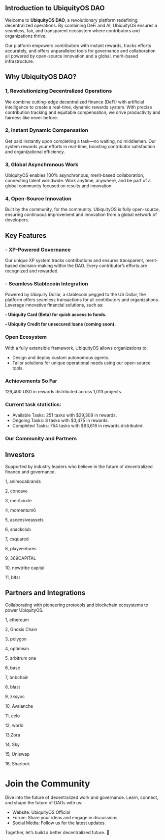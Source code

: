 ## Introduction to UbiquityOS DAO

Welcome to **UbiquityOS DAO**, a revolutionary platform redefining decentralized operations. By combining DeFi and AI, UbiquityOS ensures a seamless, fair, and transparent ecosystem where contributors and organizations thrive.

Our platform empowers contributors with instant rewards, tracks efforts accurately, and offers unparalleled tools for governance and collaboration all powered by open-source innovation and a global, merit-based infrastructure.

## Why UbiquityOS DAO?

### 1, Revolutionizing Decentralized Operations

We combine cutting-edge decentralized finance (DeFi) with artificial intelligence to create a real-time, dynamic rewards system. With precise contribution tracking and equitable compensation, we drive productivity and fairness like never before.

### 2, Instant Dynamic Compensation

Get paid instantly upon completing a task—no waiting, no middlemen. Our system rewards your efforts in real-time, boosting contributor satisfaction and organizational efficiency.

### 3, Global Asynchronous Work

UbiquityOS enables 100% asynchronous, merit-based collaboration, connecting talent worldwide. Work anytime, anywhere, and be part of a global community focused on results and innovation.

### 4, Open-Source Innovation

Built by the community, for the community. UbiquityOS is fully open-source, ensuring continuous improvement and innovation from a global network of developers.

## Key Features

### - XP-Powered Governance

Our unique XP system tracks contributions and ensures transparent, merit-based decision-making within the DAO. Every contributor’s efforts are recognized and rewarded.

### - Seamless Stablecoin Integration

Powered by Ubiquity Dollar, a stablecoin pegged to the US Dollar, the platform offers seamless transactions for all contributors and organizations. Leverage innovative financial solutions, such as:

**- Ubiquity Card (Beta) for quick access to funds.**

**- Ubiquity Credit for unsecured loans (coming soon).**

### Open Ecosystem

With a fully extensible framework, UbiquityOS allows organizations to:

- Design and deploy custom autonomous agents.
- Tailor solutions for unique operational needs using our open-source tools.

### Achievements So Far

126,400 USD in rewards distributed across 1,013 projects.

### Current task statistics:

 - Available Tasks: 251 tasks with $29,309 in rewards.
 - Ongoing Tasks: 8 tasks with $3,475 in rewards.
 - Completed Tasks: 754 tasks with $93,616 in rewards distributed.


### Our Community and Partners

## Investors

Supported by industry leaders who believe in the future of decentralized finance and governance.

1, animocabrands

2, concave

3, meritcircle

4, momentum6

5, ascensiveassets

6, snackclub

7, csquared

8, playventures

9, 369CAPITAL

10, newtribe capital

11, bltzr

## Partners and Integrations

Collaborating with pioneering protocols and blockchain ecosystems to power UbiquityOS.

1, ethereum

2, Gnosis Chain

3, polygon

4, optimism

5, arbitrum one

6, base

7, bnbchain

8, blast

9, zksync

10, Avalanche

11, celo

12, world

13,Zora

14, Sky

15, Uniswap

16, Sharlock

# Join the Community

Dive into the future of decentralized work and governance. Learn, connect, and shape the future of DAOs with us:

- Website: UbiquityOS Official
- Forum: Share your ideas and engage in discussions.
- Social Media: Follow us for the latest updates.

Together, let’s build a better decentralized future. 🚀
